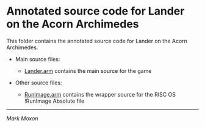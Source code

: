 # Annotated source code for Lander on the Acorn Archimedes

This folder contains the annotated source code for Lander on the Acorn Archimedes.

* Main source files:

  * [Lander.arm](Lander.arm) contains the main source for the game

* Other source files:

  * [RunImage.arm](RunImage.arm) contains the wrapper source for the RISC OS !RunImage Absolute file

---

_Mark Moxon_